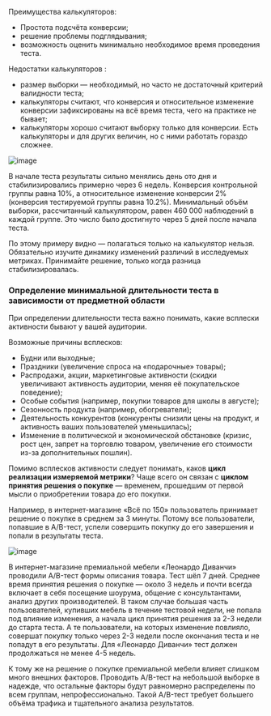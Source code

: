 Преимущества калькуляторов:

- Простота подсчёта конверсии;
- решение проблемы подглядывания;
- возможность оценить минимально необходимое время проведения теста.

Недостатки калькуляторов :

- размер выборки — необходимый, но часто не достаточный критерий валидности теста;
- калькуляторы считают, что конверсия и относительное изменение конверсии зафиксированы на всё время теста, чего на практике не бывает;
- калькуляторы хорошо считают выборку только для конверсии. Есть калькуляторы и для других величин, но с ними работать гораздо сложнее.

![image](https://pictures.s3.yandex.net/resources/kolebaniya-4e444774-1ca6-416b-9579-c715921c35aa_1569202631.jpg)

В начале теста результаты сильно менялись день ото дня и стабилизировались примерно через 6 недель. Конверсия контрольной группы равна 10%, а относительное изменение конверсии 2% (конверсия тестируемой группы равна 10.2%). Минимальный объём выборки, рассчитанный калькулятором, равен 460 000 наблюдений в каждой группе. Это число было достигнуто через 5 дней после начала теста.

По этому примеру видно — полагаться только на калькулятор нельзя. Обязательно изучите динамику изменений различий в исследуемых метриках. Принимайте решение, только когда разница стабилизировалась.

### **Определение минимальной длительности теста в зависимости от предметной области**

При определении длительности теста важно понимать, какие всплески активности бывают у вашей аудитории.

Возможные причины всплесков:

- Будни или выходные;
- Праздники (увеличение спроса на «подарочные» товары);
- Распродажи, акции, маркетинговые активности (скидки увеличивают активность аудитории, меняя её покупательское поведение);
- Особые события (например, покупки товаров для школы в августе);
- Сезонность продукта (например, обогреватели);
- Деятельность конкурентов (конкуренты снизили цены на продукт, и активность ваших пользователей уменьшилась);
- Изменение в политической и экономической обстановке (кризис, рост цен, запрет на торговлю товаром, увеличение его стоимости из-за дополнительных пошлин).

Помимо всплесков активности следует понимать, каков **цикл реализации измеряемой метрики**? Чаще всего он связан с **циклом принятия решения о покупке** — временем, прошедшим от первой мысли о приобретении товара до его покупки.

Например, в интернет-магазине «Всё по 150» пользователь принимает решение о покупке в среднем за 3 минуты. Потому все пользователи, попавшие в A/B-тест, успели совершить покупку до его завершения и попали в результаты теста.

![image](https://pictures.s3.yandex.net/resources/____leonardo-ba214003-b768-43a5-b649-a655e3402adb_1569202627.jpg)

В интернет-магазине премиальной мебели «Леонардо Диванчи» проводили A/B-тест формы описания товара. Тест шёл 7 дней. Среднее время принятия решения о покупке — около 3 недель и почти всегда включает в себя посещение шоурума, общение с консультантами, анализ других производителей. В таком случае большая часть пользователей, купивших мебель в течение тестовой недели, не попала под влияние изменения, а начала цикл принятия решения за 2-3 недели до старта теста. А те пользователи, на которых изменение повлияло, совершат покупку только через 2-3 недели после окончания теста и не попадут в его результаты. Для «Леонардо Диванчи» тест должен продолжаться не менее 4-5 недель.

К тому же на решение о покупке премиальной мебели влияет слишком много внешних факторов. Проводить A/B-тест на небольшой выборке в надежде, что остальные факторы будут равномерно распределены по всем группам, непрофессионально. Такой A/B-тест требует большего объёма трафика и тщательного анализа результатов.